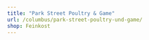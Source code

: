 ```yaml
---
title: "Park Street Poultry & Game"
url: /columbus/park-street-poultry-und-game/
shop: Feinkost
---
```

